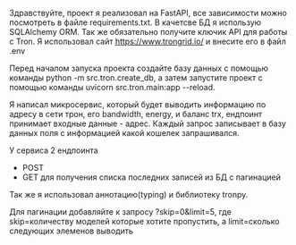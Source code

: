 Здравствуйте, проект я реализовал на FastAPI, все зависимости можно посмотреть в файле requirements.txt. В качетсве БД я использую SQLAlchemy ORM. Так же обязательно получите ключик API для работы с Tron. Я использовал сайт https://www.trongrid.io/ и внесите его в файл .env

Перед началом запуска проекта создайте базу данных с помощью команды python -m src.tron.create_db, а затем запустите проект с помощью команды uvicorn src.tron.main:app --reload.

Я написал микросервис, который будет выводить информацию по адресу в сети трон, его bandwidth, energy, и баланс trx, ендпоинт принимает входные данные - адрес.
Каждый запрос записывает в базу данных поля с информацией какой кошелек запрашивался.

У сервиса 2 ендпоинта
- POST
- GET для получения списка последних записей из БД с пагинацией

Так же я использовал аннотацию(typing) и библиотеку tronpy.

Для пагинации добавляйте к запросу ?skip=0&limit=5, где skip=количеству моделей которые хотите пропустить, а limit=сколько следующих элеменов выводить
